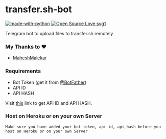 # transfer.sh-bot
[![made-with-python](https://img.shields.io/badge/Made%20with-Python-1f425f.svg)](https://www.python.org/) [![Open Source Love svg1](https://badges.frapsoft.com/os/v1/open-source.svg?v=103)](https://github.com/ellerbrock/open-source-badges/)

Telegram bot to upload files to transfer.sh remotely

### My Thanks to :heart: 
  - [MaheshMalekar](https://t.me/MaheshMalekar)
    
### Requirements
 - Bot Token (get it from [@BotFather](https://t.me/BotFather))
 - API ID
 - API HASH 
 
Visit [this](https://my.telegram.org/) link to get API ID and API HASH.

### Host on Heroku or on your own Server

 `Make sure you have added your bot token, api id, api_hash before you host on Heroku or on your own Server`

